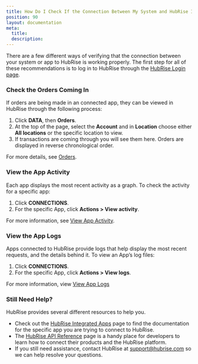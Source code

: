 ```yaml
---
title: How Do I Check If the Connection Between My System and HubRise Is Working?
position: 90
layout: documentation
meta:
  title:
  description:
---
```


There are a few different ways of verifying that the connection between your system or app to HubRise is working properly. The first step for all of these recommendations is to log in to HubRise through the [HubRise Login page](https://manager.hubrise.com/login).

### Check the Orders Coming In

If orders are being made in an connected app, they can be viewed in HubRise through the following process:

1. Click **DATA**, then **Orders**.
2. At the top of the page, select the **Account** and in **Location** choose either **All locations** or the specific location to view.
3. If transactions are coming through you will see them here. Orders are displayed in reverse chronological order.

For more details, see [Orders](/docs/data/#orders).

### View the App Activity

Each app displays the most recent activity as a graph. To check the activity for a specific app:

1. Click **CONNECTIONS**.
2. For the specific App, click **Actions > View activity**.

For more information, see [View App Activity](/docs/connections/#view-app-activity).

### View the App Logs

Apps connected to HubRise provide logs that help display the most recent requests, and the details behind it. To view an App’s log files:

1. Click **CONNECTIONS**.
2. For the specific App, click **Actions > View logs**.

For more information, view [View App Logs](/docs/connections/#view-app-logs)

### Still Need Help?

HubRise provides several different resources to help you.

- Check out the [HubRise Integrated Apps](/apps/) page to find the documentation for the specific app you are trying to connect to HubRise.
- The [HubRise API Reference](/developers/api/general-concepts) page is a handy place for developers to learn how to connect their products and the HubRise platform.
- If you still need assistance, contact HubRise at [support@hubrise.com](mailto:support@hubrise.com) so we can help resolve your questions.